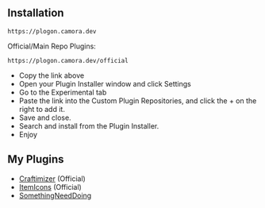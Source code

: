 ## Installation
```
https://plogon.camora.dev
```

Official/Main Repo Plugins:
```
https://plogon.camora.dev/official
```

* Copy the link above
* Open your Plugin Installer window and click Settings
* Go to the Experimental tab
* Paste the link into the Custom Plugin Repositories, and click the + on the right to add it.
* Save and close.
* Search and install from the Plugin Installer.
* Enjoy

## My Plugins

- [Craftimizer](https://github.com/WorkingRobot/craftimizer) (Official)
- [ItemIcons](https://github.com/WorkingRobot/ItemIcons) (Official)
- [SomethingNeedDoing](https://github.com/WorkingRobot/SomethingNeedDoing)
